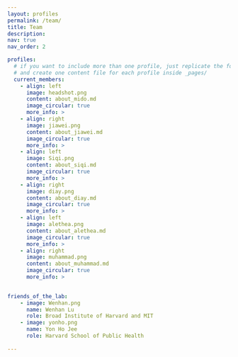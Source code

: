 ```yaml
---
layout: profiles
permalink: /team/
title: Team
description: 
nav: true
nav_order: 2

profiles:
  # if you want to include more than one profile, just replicate the following block
  # and create one content file for each profile inside _pages/
  current_members:
    - align: left
      image: headshot.png
      content: about_mido.md
      image_circular: true
      more_info: >
    - align: right
      image: jiawei.png
      content: about_jiawei.md
      image_circular: true
      more_info: >
    - align: left
      image: Siqi.png
      content: about_siqi.md
      image_circular: true
      more_info: >
    - align: right
      image: diay.png
      content: about_diay.md
      image_circular: true
      more_info: >
    - align: left
      image: alethea.png
      content: about_alethea.md
      image_circular: true
      more_info: >
    - align: right
      image: muhammad.png
      content: about_muhammad.md
      image_circular: true
      more_info: >
        

friends_of_the_lab:
    - image: Wenhan.png
      name: Wenhan Lu
      role: Broad Institute of Harvard and MIT
    - image: yonho.png
      name: Yon Ho Jee
      role: Harvard School of Public Health
    
---
```


